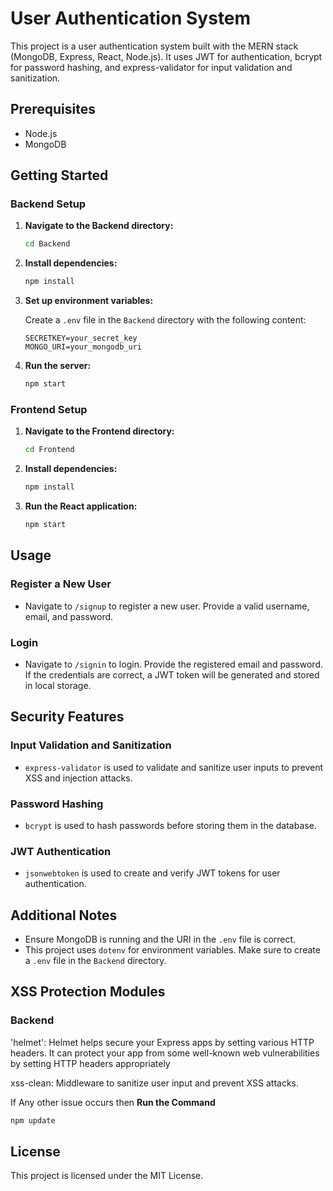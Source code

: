 # User Authentication System

This project is a user authentication system built with the MERN stack (MongoDB, Express, React, Node.js). It uses JWT for authentication, bcrypt for password hashing, and express-validator for input validation and sanitization.

## Prerequisites

- Node.js
- MongoDB

## Getting Started

### Backend Setup

1. **Navigate to the Backend directory:**

   ```bash
   cd Backend
   ```

2. **Install dependencies:**

   ```bash
   npm install
   ```

3. **Set up environment variables:**

   Create a `.env` file in the `Backend` directory with the following content:

   ```env
   SECRETKEY=your_secret_key
   MONGO_URI=your_mongodb_uri
   ```

4. **Run the server:**

   ```bash
   npm start
   ```

### Frontend Setup

1. **Navigate to the Frontend directory:**

   ```bash
   cd Frontend
   ```

2. **Install dependencies:**

   ```bash
   npm install
   ```

3. **Run the React application:**

   ```bash
   npm start
   ```

## Usage

### Register a New User

- Navigate to `/signup` to register a new user. Provide a valid username, email, and password.

### Login

- Navigate to `/signin` to login. Provide the registered email and password. If the credentials are correct, a JWT token will be generated and stored in local storage.

## Security Features

### Input Validation and Sanitization

- `express-validator` is used to validate and sanitize user inputs to prevent XSS and injection attacks.

### Password Hashing

- `bcrypt` is used to hash passwords before storing them in the database.

### JWT Authentication

- `jsonwebtoken` is used to create and verify JWT tokens for user authentication.

## Additional Notes

- Ensure MongoDB is running and the URI in the `.env` file is correct.
- This project uses `dotenv` for environment variables. Make sure to create a `.env` file in the `Backend` directory.

## XSS Protection Modules

### Backend

'helmet': Helmet helps secure your Express apps by setting various HTTP headers. It can protect your app from some well-known web vulnerabilities by setting HTTP headers appropriately

xss-clean: Middleware to sanitize user input and prevent XSS attacks.

If Any other issue occurs then 
**Run the Command**

   ```bash
   npm update
   ```
## License

This project is licensed under the MIT License.

